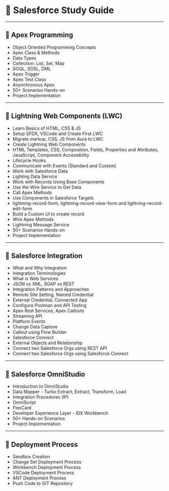 # 📘 Salesforce Study Guide

---

## 🔹 Apex Programming
- Object Oriented Programming Concepts  
- Apex Class & Methods  
- Data Types  
- Collection: List, Set, Map  
- SOQL, SOSL, DML  
- Apex Trigger  
- Apex Test Class  
- Asynchronous Apex  
- 50+ Scenarios Hands-on  
- Project Implementation  

---

## 🔹 Lightning Web Components (LWC)
- Learn Basics of HTML, CSS & JS  
- Setup SFDX, VSCode and Create First LWC  
- Migrate markup, CSS, JS from Aura to LWC  
- Create Lightning Web Components  
- HTML Templates, CSS, Composition, Fields, Properties and Attributes, JavaScript, Component Accessibility  
- Lifecycle Hooks  
- Communicate with Events (Standard and Custom)  
- Work with Salesforce Data  
- Lighting Data Service  
- Work with Records Using Base Components  
- Use the Wire Service to Get Data  
- Call Apex Methods  
- Use Components in Salesforce Targets  
- lightning-record-form, lightning-record-view-form and lightning-record-edit-form  
- Build a Custom UI to create record  
- Wire Apex Methods  
- Lightning Message Service  
- 50+ Scenarios Hands-on  
- Project Implementation  

---

## 🔹 Salesforce Integration
- What and Why Integration  
- Integration Terminologies  
- What is Web Services  
- JSON vs XML, SOAP vs REST  
- Integration Patterns and Approaches  
- Remote Site Setting, Named Credential  
- External Credential, Connected App  
- Configure Postman and API Testing  
- Apex Rest Services, Apex Callouts  
- Streaming API  
- Platform Events  
- Change Data Capture  
- Callout using Flow Builder  
- Salesforce Connect  
- External Objects and Relationship  
- Connect two Salesforce Orgs using REST API  
- Connect two Salesforce Orgs using Salesforce Connect  

---

## 🔹 Salesforce OmniStudio
- Introduction to OmniStudio  
- Data Mapper - Turbo Extract, Extract, Transform, Load  
- Integration Procedures (IP)  
- OmniScript  
- FlexCard  
- Developer Experience Layer - IDX Workbench  
- 50+ Hands-on Scenarios  
- Project Implementation  

---

## 🔹 Deployment Process
- Sandbox Creation  
- Change Set Deployment Process  
- Workbench Deployment Process  
- VSCode Deployment Process  
- ANT Deployment Process  
- Push Code to GIT Repository  
